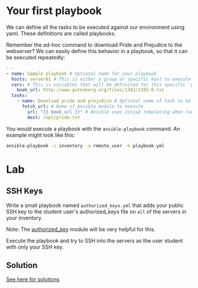 # Your first playbook

We can define all the tasks to be executed against our environment using yaml.
These definitions are called playbooks.

Remember the ad-hoc command to download Pride and Prejudice to the webserver?
We can easily define this behavior in a playbook, so that it can be executed
repeatedly:

```yaml
---
- name: Sample playbook # Optional name for your playbook
  hosts: server01 # This is either a group or specific host to execute tasks on
  vars: # This is variables that will be definited for this specific 'play'
    book_url: http://www.gutenberg.org/files/1342/1342-0.txt
  tasks:
    - name: Download pride and prejudice # Optional name of task to be executed
      fetch_url: # Name of Ansible module to execute
        url: "{{ book_url }}" # Ansible uses Jinja2 templating when running playbooks
        dest: /opt/pride.txt
```

You would execute a playbook with the `ansible-playbook` command. An example
might look like this:

```bash
ansible-playbook -i inventory -u remote_user -k playbook.yml
```

# Lab

## SSH Keys

Write a small playbook named `authorized_keys.yml` that adds your public SSH key
to the student user's authorized_keys file on `all` of the servers in your
inventory.

Note: The
[authorized_key](http://docs.ansible.com/ansible/latest/authorized_key_module.html)
module will be very helpful for this.

Execute the playbook and try to SSH into the servers as the user student with
only your SSH key.

## Solution

[See here for solutions](03_lab_solutions.md)
